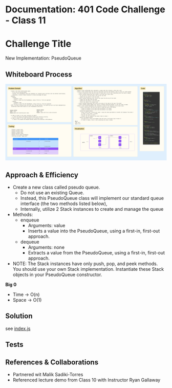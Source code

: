 # Documentation: 401 Code Challenge - Class 11

# Challenge Title
New Implementation: PseudoQueue

## Whiteboard Process
![whiteboard](401-challenges/assets/whiteboard-11.png)

## Approach & Efficiency
- Create a new class called pseudo queue.
  - Do not use an existing Queue.
  - Instead, this PseudoQueue class will implement our standard queue interface (the two methods listed below),
  - Internally, utilize 2 Stack instances to create and manage the queue
- Methods:
  - enqueue
    - Arguments: value
    - Inserts a value into the PseudoQueue, using a first-in, first-out approach.
  - dequeue
    - Arguments: none
    - Extracts a value from the PseudoQueue, using a first-in, first-out approach.
- NOTE: The Stack instances have only push, pop, and peek methods. You should use your own Stack implementation. Instantiate these Stack objects in your PseudoQueue constructor.

**Big 0**
- Time -> O(n)
- Space -> O(1)

## Solution

see [index.js](401-challenges/class-10/index.js)

## Tests

## References & Collaborations

- Partnered wit Malik Sadiki-Torres
- Referenced lecture demo from Class 10 with Instructor Ryan Gallaway
